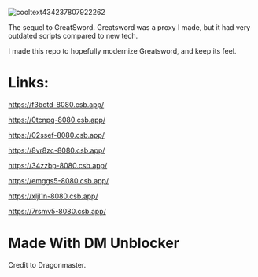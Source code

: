 ![cooltext434237807922262](https://user-images.githubusercontent.com/119009502/233846585-d725d79c-6e1a-4b29-b2be-3f247ed6d9e5.png)

The sequel to GreatSword. Greatsword was a proxy I made, but it had very outdated scripts compared to new tech. 

I made this repo to hopefully modernize Greatsword, and keep its feel.

# Links:

https://f3botd-8080.csb.app/

https://0tcnpq-8080.csb.app/

https://02ssef-8080.csb.app/

https://8vr8zc-8080.csb.app/

https://34zzbp-8080.csb.app/

https://emggs5-8080.csb.app/

https://xljl1n-8080.csb.app/

https://7rsmv5-8080.csb.app/

# Made With DM Unblocker

Credit to Dragonmaster.
